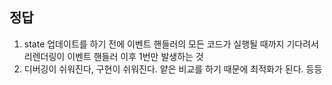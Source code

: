 ## 정답

1. state 업데이트를 하기 전에 이벤트 핸들러의 모든 코드가 실행될 때까지 기다려서 리렌더링이 이벤트 핸들러 이후 1번만 발생하는 것
2. 디버깅이 쉬워진다, 구현이 쉬워진다. 얕은 비교를 하기 때문에 최적화가 된다. 등등

